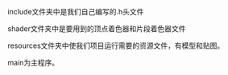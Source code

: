 include文件夹中是我们自己编写的.h头文件

shader文件夹中是要用到的顶点着色器和片段着色器文件

resources文件夹中使我们项目运行需要的资源文件，有模型和贴图。

main为主程序。

